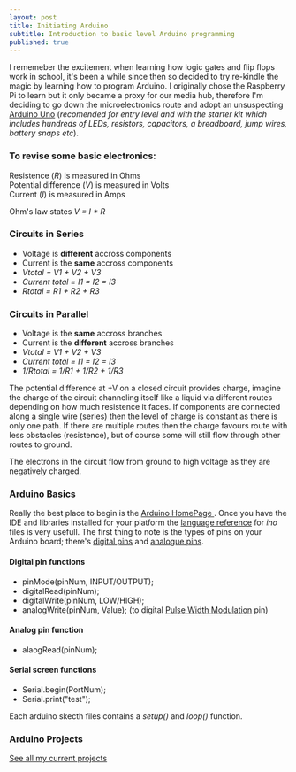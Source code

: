 ```yaml
---
layout: post
title: Initiating Arduino
subtitle: Introduction to basic level Arduino programming
published: true
---
```


I rememeber the excitement when learning how logic gates and flip flops work in school, it's been a while since then so decided to try re-kindle the magic by learning how to program Arduino. I originally chose the Raspberry Pi to learn but it only became a proxy for our media hub, therefore I'm deciding to go down the microelectronics route and adopt an unsuspecting [Arduino Uno](https://www.arduino.cc/en/Main/ArduinoStarterKit) (_recomended for entry level and with the starter kit which includes hundreds of LEDs, resistors, capacitors, a breadboard, jump wires, battery snaps etc_).

### To revise some basic electronics:

Resistence (_R_) is measured in Ohms  
Potential difference (_V_) is measured in Volts  
Current (_I_) is measured in Amps

Ohm's law states _V = I * R_ 

### Circuits in Series

* Voltage is **different** accross components
* Current is the **same** accross components
* _Vtotal = V1 + V2 + V3_  
* _Current total = I1 = I2 = I3_  
* _Rtotal = R1 + R2 + R3_

### Circuits in  Parallel

* Voltage is the **same** accross branches
* Current is the **different** accross branches
* _Vtotal = V1 + V2 + V3_  
* _Current total = I1 = I2 = I3_  
* _1/Rtotal = 1/R1 + 1/R2 + 1/R3_

The potential difference at +V on a closed circuit provides charge, imagine the charge of the circuit channeling itself like a liquid via different routes depending on how much resistence it faces. If components are connected along a single wire (series) then the level of charge is constant as there is only one path. If there are multiple routes then the charge favours route with less obstacles (resistence), but of course some will still flow through other routes to ground.

The electrons in the circuit flow from ground to high voltage as they are negatively charged.

### Arduino Basics

Really the best place to begin is the [Arduino HomePage ](https://www.arduino.cc/en/Guide/HomePage). Once you have the IDE and libraries installed for your platform the [language reference](https://www.arduino.cc/en/Reference/HomePage) for _ino_ files is very usefull. The first thing to note is the types of pins on your Arduino board; there's [digital pins](https://www.arduino.cc/en/Tutorial/DigitalPins) and [analogue pins](https://www.arduino.cc/en/Tutorial/AnalogInputPins).

#### Digital pin functions
* pinMode(pinNum, INPUT/OUTPUT);  
* digitalRead(pinNum);  
* digitalWrite(pinNum, LOW/HIGH);  
* analogWrite(pinNum, Value); (to digital [Pulse Width Modulation](https://www.arduino.cc/en/Tutorial/PWM) pin)

#### Analog pin function
* alaogRead(pinNum);

#### Serial screen functions
* Serial.begin(PortNum);  
* Serial.print("test");

Each arduino skecth files contains a _setup()_ and _loop()_ function.

### Arduino Projects

[See all my current projects](https://blog.murraywynnes.com/arduino-projects/)
